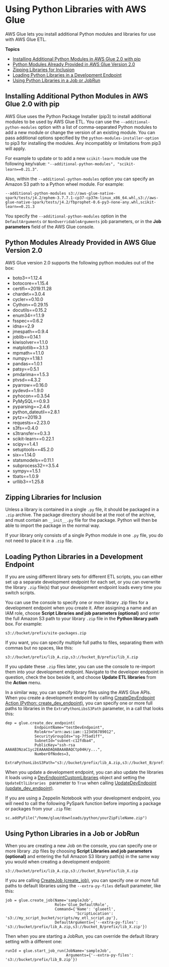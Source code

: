 # Using Python Libraries with AWS Glue<a name="aws-glue-programming-python-libraries"></a>

AWS Glue lets you install additional Python modules and libraries for use with AWS Glue ETL\.

**Topics**
+ [Installing Additional Python Modules in AWS Glue 2\.0 with pip](#addl-python-modules-support)
+ [Python Modules Already Provided in AWS Glue Version 2\.0](#glue20-modules-provided)
+ [Zipping Libraries for Inclusion](#aws-glue-programming-python-libraries-zipping)
+ [Loading Python Libraries in a Development Endpoint](#aws-glue-programming-python-libraries-dev-endpoint)
+ [Using Python Libraries in a Job or JobRun](#aws-glue-programming-python-libraries-job)

## Installing Additional Python Modules in AWS Glue 2\.0 with pip<a name="addl-python-modules-support"></a>

AWS Glue uses the Python Package Installer \(pip3\) to install additional modules to be used by AWS Glue ETL\. You can use the `--additional-python-modules` option with a list of comma\-separated Python modules to add a new module or change the version of an existing module\. You can pass additional options specified by the `python-modules-installer-option` to pip3 for installing the modules\. Any incompatibly or limitations from pip3 will apply\.

For example to update or to add a new `scikit-learn` module use the following key/value: `"--additional-python-modules", "scikit-learn==0.21.3"`\.

Also, within the `--additional-python-modules` option you can specify an Amazon S3 path to a Python wheel module\. For example:

```
--additional-python-modules s3://aws-glue-native-spark/tests/j4.2/ephem-3.7.7.1-cp37-cp37m-linux_x86_64.whl,s3://aws-glue-native-spark/tests/j4.2/fbprophet-0.6-py3-none-any.whl,scikit-learn==0.21.3
```

You specify the `--additional-python-modules` option in the `DefaultArguments` or `NonOverridableArguments` job parameters, or in the **Job parameters** field of the AWS Glue console\.

## Python Modules Already Provided in AWS Glue Version 2\.0<a name="glue20-modules-provided"></a>

AWS Glue version 2\.0 supports the following python modules out of the box:
+ boto3==1\.12\.4
+ botocore==1\.15\.4
+ certifi==2019\.11\.28
+ chardet==3\.0\.4
+ cycler==0\.10\.0
+ Cython==0\.29\.15
+ docutils==0\.15\.2
+ enum34==1\.1\.9
+ fsspec==0\.6\.2
+ idna==2\.9
+ jmespath==0\.9\.4
+ joblib==0\.14\.1
+ kiwisolver==1\.1\.0
+ matplotlib==3\.1\.3
+ mpmath==1\.1\.0
+ numpy==1\.18\.1
+ pandas==1\.0\.1
+ patsy==0\.5\.1
+ pmdarima==1\.5\.3
+ ptvsd==4\.3\.2
+ pyarrow==0\.16\.0
+ pydevd==1\.9\.0
+ pyhocon==0\.3\.54
+ PyMySQL==0\.9\.3
+ pyparsing==2\.4\.6
+ python\_dateutil==2\.8\.1
+ pytz==2019\.3
+ requests==2\.23\.0
+ s3fs==0\.4\.0
+ s3transfer==0\.3\.3
+ scikit\-learn==0\.22\.1
+ scipy==1\.4\.1
+ setuptools==45\.2\.0
+ six==1\.14\.0
+ statsmodels==0\.11\.1
+ subprocess32==3\.5\.4
+ sympy==1\.5\.1
+ tbats==1\.0\.9
+ urllib3==1\.25\.8

## Zipping Libraries for Inclusion<a name="aws-glue-programming-python-libraries-zipping"></a>

Unless a library is contained in a single `.py` file, it should be packaged in a `.zip` archive\. The package directory should be at the root of the archive, and must contain an `__init__.py` file for the package\. Python will then be able to import the package in the normal way\.

If your library only consists of a single Python module in one `.py` file, you do not need to place it in a `.zip` file\.

## Loading Python Libraries in a Development Endpoint<a name="aws-glue-programming-python-libraries-dev-endpoint"></a>

If you are using different library sets for different ETL scripts, you can either set up a separate development endpoint for each set, or you can overwrite the library `.zip` file\(s\) that your development endpoint loads every time you switch scripts\.

You can use the console to specify one or more library \.zip files for a development endpoint when you create it\. After assigning a name and an IAM role, choose **Script Libraries and job parameters \(optional\)** and enter the full Amazon S3 path to your library `.zip` file in the **Python library path** box\. For example:

```
s3://bucket/prefix/site-packages.zip
```

If you want, you can specify multiple full paths to files, separating them with commas but no spaces, like this:

```
s3://bucket/prefix/lib_A.zip,s3://bucket_B/prefix/lib_X.zip
```

If you update these `.zip` files later, you can use the console to re\-import them into your development endpoint\. Navigate to the developer endpoint in question, check the box beside it, and choose **Update ETL libraries** from the **Action** menu\.

In a similar way, you can specify library files using the AWS Glue APIs\. When you create a development endpoint by calling [CreateDevEndpoint Action \(Python: create\_dev\_endpoint\)](aws-glue-api-dev-endpoint.md#aws-glue-api-dev-endpoint-CreateDevEndpoint), you can specify one or more full paths to libraries in the `ExtraPythonLibsS3Path` parameter, in a call that looks this:

```
dep = glue.create_dev_endpoint(
             EndpointName="testDevEndpoint",
             RoleArn="arn:aws:iam::123456789012",
             SecurityGroupIds="sg-7f5ad1ff",
             SubnetId="subnet-c12fdba4",
             PublicKey="ssh-rsa AAAAB3NzaC1yc2EAAAADAQABAAABAQCtp04H/y...",
             NumberOfNodes=3,
             ExtraPythonLibsS3Path="s3://bucket/prefix/lib_A.zip,s3://bucket_B/prefix/lib_X.zip")
```

When you update a development endpoint, you can also update the libraries it loads using a [DevEndpointCustomLibraries](aws-glue-api-dev-endpoint.md#aws-glue-api-dev-endpoint-DevEndpointCustomLibraries) object and setting the `UpdateEtlLibraries ` parameter to `True` when calling [UpdateDevEndpoint \(update\_dev\_endpoint\)](aws-glue-api-dev-endpoint.md#aws-glue-api-dev-endpoint-UpdateDevEndpoint)\.

If you are using a Zeppelin Notebook with your development endpoint, you will need to call the following PySpark function before importing a package or packages from your `.zip` file:

```
sc.addPyFile("/home/glue/downloads/python/yourZipFileName.zip")
```

## Using Python Libraries in a Job or JobRun<a name="aws-glue-programming-python-libraries-job"></a>

When you are creating a new Job on the console, you can specify one or more library \.zip files by choosing **Script Libraries and job parameters \(optional\)** and entering the full Amazon S3 library path\(s\) in the same way you would when creating a development endpoint:

```
s3://bucket/prefix/lib_A.zip,s3://bucket_B/prefix/lib_X.zip
```

If you are calling [CreateJob \(create\_job\)](aws-glue-api-jobs-job.md#aws-glue-api-jobs-job-CreateJob), you can specify one or more full paths to default libraries using the `--extra-py-files` default parameter, like this:

```
job = glue.create_job(Name='sampleJob',
                      Role='Glue_DefaultRole',
                      Command={'Name': 'glueetl',
                               'ScriptLocation': 's3://my_script_bucket/scripts/my_etl_script.py'},
                      DefaultArguments={'--extra-py-files': 's3://bucket/prefix/lib_A.zip,s3://bucket_B/prefix/lib_X.zip'})
```

Then when you are starting a JobRun, you can override the default library setting with a different one:

```
runId = glue.start_job_run(JobName='sampleJob',
                           Arguments={'--extra-py-files': 's3://bucket/prefix/lib_B.zip'})
```
